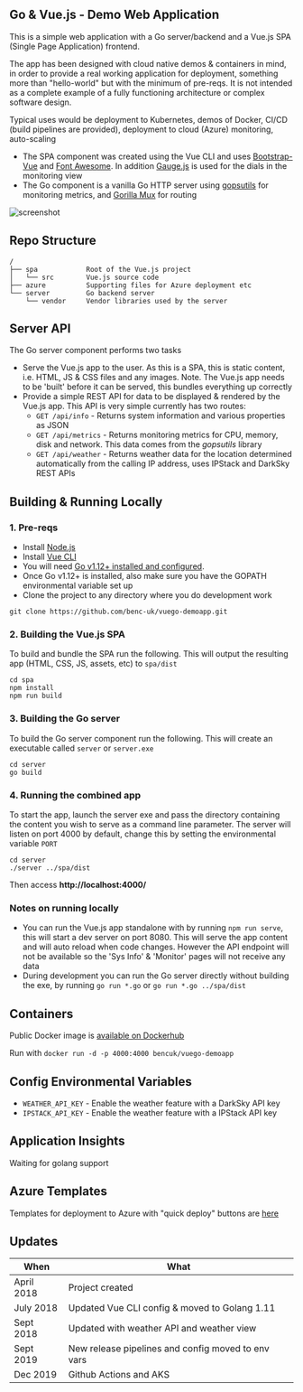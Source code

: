 ## Go & Vue.js - Demo Web Application
This is a simple web application with a Go server/backend and a Vue.js SPA (Single Page Application) frontend.

The app has been designed with cloud native demos & containers in mind, in order to provide a real working application for deployment, something more than "hello-world" but with the minimum of pre-reqs. It is not intended as a complete example of a fully functioning architecture or complex software design.

Typical uses would be deployment to Kubernetes, demos of Docker, CI/CD (build pipelines are provided), deployment to cloud (Azure) monitoring, auto-scaling

- The SPA component was created using the Vue CLI and uses [Bootstrap-Vue](https://bootstrap-vue.js.org/) and [Font Awesome](https://fontawesome.com/). In addition [Gauge.js](http://bernii.github.io/gauge.js/) is used for the dials in the monitoring view
- The Go component is a vanilla Go HTTP server using [gopsutils](https://github.com/shirou/gopsutil) for monitoring metrics, and [Gorilla Mux](https://github.com/gorilla/mux) for routing

![screenshot](https://user-images.githubusercontent.com/14982936/38804618-e1a5c1bc-416a-11e8-9cf3-c64689faf6cb.png)

## Repo Structure
```
/
├── spa            Root of the Vue.js project
│   └── src        Vue.js source code
├── azure          Supporting files for Azure deployment etc
└── server         Go backend server
    └── vendor     Vendor libraries used by the server 
```

## Server API
The Go server component performs two tasks
- Serve the Vue.js app to the user. As this is a SPA, this is static content, i.e. HTML, JS & CSS files and any images. Note. The Vue.js app needs to be 'built' before it can be served, this bundles everything up correctly
- Provide a simple REST API for data to be displayed & rendered by the Vue.js app. This API is very simple currently has two routes:
  - `GET /api/info` - Returns system information and various properties as JSON
  - `GET /api/metrics` - Returns monitoring metrics for CPU, memory, disk and network. This data comes from the *gopsutils* library
  - `GET /api/weather` - Returns weather data for the location determined automatically from the calling IP address, uses IPStack and DarkSky REST APIs
  

## Building & Running Locally

### 1. Pre-reqs
- Install [Node.js](https://nodejs.org/en/)
- Install [Vue CLI](https://github.com/vuejs/vue-cli)
- You will need [Go v1.12+ installed and configured](https://golang.org/dl/).
- Once Go v1.12+ is installed, also make sure you have the GOPATH environmental variable set up 
- Clone the project to any directory where you do development work
```
git clone https://github.com/benc-uk/vuego-demoapp.git
```

### 2. Building the Vue.js SPA
To build and bundle the SPA run the following. This will output the resulting app (HTML, CSS, JS, assets, etc) to `spa/dist`
```
cd spa
npm install
npm run build
```

### 3. Building the Go server
To build the Go server component run the following. This will create an executable called `server` or `server.exe` 
```
cd server
go build
```

### 4. Running the combined app
To start the app, launch the server exe and pass the directory containing the content you wish to serve as a command line parameter. The server will listen on port 4000 by default, change this by setting the environmental variable `PORT`
```
cd server
./server ../spa/dist
```
Then access **http://localhost:4000/**


### Notes on running locally
- You can run the Vue.js app standalone with by running `npm run serve`, this will start a dev server on port 8080. This will serve the app content and will auto reload when code changes. However the API endpoint will not be available so the 'Sys Info' & 'Monitor' pages will not receive any data
- During development you can run the Go server directly without building the exe, by running `go run *.go` or `go run *.go ../spa/dist`

## Containers 
Public Docker image is [available on Dockerhub](https://hub.docker.com/r/bencuk/vuego-demoapp/) 

Run with `docker run -d -p 4000:4000 bencuk/vuego-demoapp`

## Config Environmental Variables
- `WEATHER_API_KEY` - Enable the weather feature with a DarkSky API key 
- `IPSTACK_API_KEY` - Enable the weather feature with a IPStack API key 
  
## Application Insights 
Waiting for golang support


## Azure Templates
Templates for deployment to Azure with "quick deploy" buttons are [here](azure/)


## Updates
|When|What|
|-|-|
|April 2018|Project created|
|July 2018|Updated Vue CLI config & moved to Golang 1.11|
|Sept 2018|Updated with weather API and weather view|
|Sept 2019|New release pipelines and config moved to env vars|
|Dec 2019|Github Actions and AKS|
